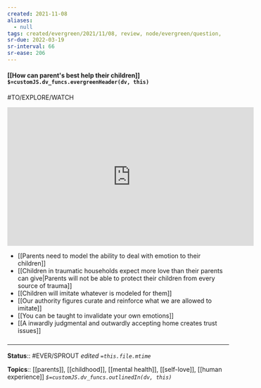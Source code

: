 ```yaml
---
created: 2021-11-08 
aliases:
  - null
tags: created/evergreen/2021/11/08, review, node/evergreen/question, 
sr-due: 2022-03-19
sr-interval: 66
sr-ease: 206
---
```


#### [[How can parent's best help their children]] `$=customJS.dv_funcs.evergreenHeader(dv, this)`

#TO/EXPLORE/WATCH 
<iframe width="560" height="315" src="https://www.youtube.com/embed/5ZOjFdNiH2g" title="YouTube video player" frameborder="0" allow="accelerometer; autoplay; clipboard-write; encrypted-media; gyroscope; picture-in-picture" allowfullscreen></iframe>

- [[Parents need to model the ability to deal with emotion to their children]]
- [[Children in traumatic households expect more love than their parents can give|Parents will not be able to protect their children from every source of trauma]]
- [[Children will imitate whatever is modeled for them]]
- [[Our authority figures curate and reinforce what we are allowed to imitate]]
- [[You can be taught to invalidate your own emotions]]
- [[A inwardly judgmental and outwardly accepting home creates trust issues]]

### <hr class="footnote"/>

**Status**:: #EVER/SPROUT 
*edited `=this.file.mtime`*

**Topics**:: [[parents]], [[childhood]], [[mental health]], [[self-love]], [[human experience]]
*`$=customJS.dv_funcs.outlinedIn(dv, this)`*
